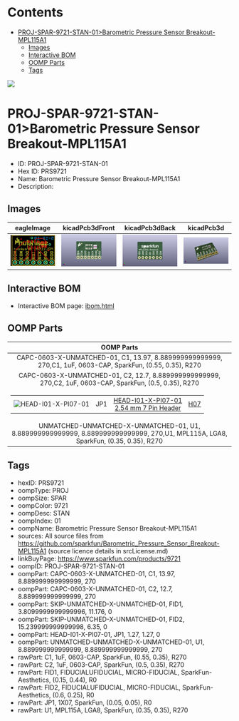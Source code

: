 



Contents
========

* [PROJ-SPAR-9721-STAN-01>Barometric Pressure Sensor Breakout-MPL115A1](#proj-spar-9721-stan-01barometric-pressure-sensor-breakout-mpl115a1)
	* [Images](#images)
	* [Interactive BOM](#interactive-bom)
	* [OOMP Parts](#oomp-parts)
	* [Tags](#tags)
  
![][im]
# PROJ-SPAR-9721-STAN-01>Barometric Pressure Sensor Breakout-MPL115A1

- ID: PROJ-SPAR-9721-STAN-01
- Hex ID: PRS9721
- Name: Barometric Pressure Sensor Breakout-MPL115A1
- Description: 

## Images
  
  

|eagleImage|kicadPcb3dFront|kicadPcb3dBack|kicadPcb3d|
| :---: | :---: | :---: | :---: |
|[![eagleImage](eagleImage_140.png)](eagleImage_600.png)|[![kicadPcb3dFront](kicadPcb3dFront_140.png)](kicadPcb3dFront_600.png)|[![kicadPcb3dBack](kicadPcb3dBack_140.png)](kicadPcb3dBack_600.png)|[![kicadPcb3d](kicadPcb3d_140.png)](kicadPcb3d_600.png)|

## Interactive BOM

- Interactive BOM page: [ibom.html](kicad/bom/ibom.html)

## OOMP Parts
  

|OOMP Parts|
| :---: |
|CAPC-0603-X-UNMATCHED-01, C1, 13.97, 8.889999999999999, 270,C1, 1uF, 0603-CAP, SparkFun, (0.55, 0.35), R270|
|CAPC-0603-X-UNMATCHED-01, C2, 12.7, 8.889999999999999, 270,C2, 1uF, 0603-CAP, SparkFun, (0.5, 0.35), R270|
|<table><tr><td>![HEAD-I01-X-PI07-01](https://raw.githubusercontent.com/oomlout/oomlout_OOMP_parts/main/HEAD-I01-X-PI07-01/image_140.jpg)</td><td> JP1</td><td>[HEAD-I01-X-PI07-01<br>2.54 mm 7 Pin Header](https://github.com/oomlout/oomlout_OOMP_parts/tree/main/HEAD-I01-X-PI07-01/)</td><td>[H07](https://github.com/oomlout/oomlout_OOMP_parts/tree/main/HEAD-I01-X-PI07-01/)</td></tr></table>|
|UNMATCHED-UNMATCHED-X-UNMATCHED-01, U1, 8.889999999999999, 8.889999999999999, 270,U1, MPL115A, LGA8, SparkFun, (0.35, 0.35), R270|

## Tags

- hexID: PRS9721
- oompType: PROJ
- oompSize: SPAR
- oompColor: 9721
- oompDesc: STAN
- oompIndex: 01
- oompName: Barometric Pressure Sensor Breakout-MPL115A1
- sources: All source files from https://github.com/sparkfun/Barometric_Pressure_Sensor_Breakout-MPL115A1 (source licence details in srcLicense.md)
- linkBuyPage: https://www.sparkfun.com/products/9721
- oompID: PROJ-SPAR-9721-STAN-01
- oompPart: CAPC-0603-X-UNMATCHED-01, C1, 13.97, 8.889999999999999, 270
- oompPart: CAPC-0603-X-UNMATCHED-01, C2, 12.7, 8.889999999999999, 270
- oompPart: SKIP-UNMATCHED-X-UNMATCHED-01, FID1, 3.8099999999999996, 11.176, 0
- oompPart: SKIP-UNMATCHED-X-UNMATCHED-01, FID2, 15.239999999999998, 6.35, 0
- oompPart: HEAD-I01-X-PI07-01, JP1, 1.27, 1.27, 0
- oompPart: UNMATCHED-UNMATCHED-X-UNMATCHED-01, U1, 8.889999999999999, 8.889999999999999, 270
- rawPart: C1, 1uF, 0603-CAP, SparkFun, (0.55, 0.35), R270
- rawPart: C2, 1uF, 0603-CAP, SparkFun, (0.5, 0.35), R270
- rawPart: FID1, FIDUCIALUFIDUCIAL, MICRO-FIDUCIAL, SparkFun-Aesthetics, (0.15, 0.44), R0
- rawPart: FID2, FIDUCIALUFIDUCIAL, MICRO-FIDUCIAL, SparkFun-Aesthetics, (0.6, 0.25), R0
- rawPart: JP1, 1X07, SparkFun, (0.05, 0.05), R0
- rawPart: U1, MPL115A, LGA8, SparkFun, (0.35, 0.35), R270



[im]: kicadPcb3d_450.png
